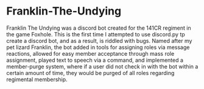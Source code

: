 # Franklin-The-Undying

Franklin The Undying was a discord bot created for the 141CR regiment in the game Foxhole. This is the first time I attempted to use discord.py
tp create a discord bot, and as a result, is riddled with bugs. Named after my pet lizard Franklin, the bot added in tools for assigning roles via
message reactions, allowed for easy member acceptance through mass role assignment, played text to speech via a command, and implemented
a member-purge system, where if a user did not check in with the bot within a certain amount of time, they would be purged of all roles 
regarding regimental membership. 
